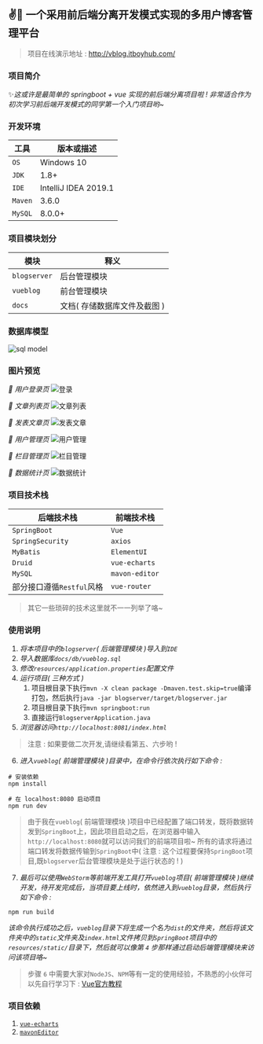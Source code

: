 ## ✌️📔 一个采用前后端分离开发模式实现的多用户博客管理平台
 
> 项目在线演示地址 : http://vblog.itboyhub.com/


### 项目简介
✨*这或许是最简单的 springboot + vue 实现的前后端分离项目啦 ! 非常适合作为初次学习前后端开发模式的同学第一个入门项目哟~*


### 开发环境

| 工具    | 版本或描述                     |    
| ------- | ----------------------------- |    
| `OS`    | Windows 10                    | 
| `JDK`   | 1.8+                          |    
| `IDE`   | IntelliJ IDEA 2019.1          |    
| `Maven` | 3.6.0                         |    
| `MySQL` | 8.0.0+                        |



### 项目模块划分

| 模块          | 释义                             |    
| ------------- | ------------------------------- |    
| `blogserver`  | 后台管理模块                     |    
| `vueblog`     | 前台管理模块                     |
| `docs`        | 文档( 存储数据库文件及截图 )      |



### 数据库模型
![sql model](https://raw.githubusercontent.com/YUbuntu0109/VBlog/newfun-restore-article-del-m/docs/vblog-database-er.png)



### 图片预览  
*:camera_flash: 用户登录页*
![登录](https://raw.githubusercontent.com/lenve/VBlog/master/doc/login.png)  

*:camera_flash: 文章列表页*
![文章列表](https://raw.githubusercontent.com/lenve/VBlog/master/doc/article.png)  

*:camera_flash: 发表文章页*
![发表文章](https://raw.githubusercontent.com/lenve/VBlog/master/doc/post.png)  

*:camera_flash: 用户管理页*
![用户管理](https://raw.githubusercontent.com/lenve/VBlog/master/doc/usermana.png)  

*:camera_flash: 栏目管理页*
![栏目管理](https://raw.githubusercontent.com/lenve/VBlog/master/doc/category.png)  

*:camera_flash: 数据统计页*
![数据统计](https://raw.githubusercontent.com/lenve/VBlog/master/doc/datastatistics.png)  



### 项目技术栈

| 后端技术栈                  | 前端技术栈              |    
| -------------------------  | ---------------------- |    
| `SpringBoot`               | `Vue`                  | 
| `SpringSecurity`           | `axios`                |    
| `MyBatis`                  | `ElementUI`            |    
| `Druid`                    | `vue-echarts`          |    
| `MySQL`                    | `mavon-editor`         |
| 部分接口遵循`Restful`风格   | `vue-router`           |
 
> 其它一些琐碎的技术这里就不一一列举了咯~



### 使用说明  
1. *将本项目中的`blogserver`( 后端管理模块 )导入到`IDE`*
2. *导入数据库`docs/db/vueblog.sql`*
3. *修改`resources/application.properties`配置文件* 
4. *运行项目( 三种方式 )*
   1. 项目根目录下执行`mvn -X clean package -Dmaven.test.skip=true`编译打包，然后执行`java -jar blogserver/target/blogserver.jar`
   2. 项目根目录下执行`mvn springboot:run`
   3. 直接运行`BlogserverApplication.java`
5. *浏览器访问`http://localhost:8081/index.html`*

> 注意 : 如果要做二次开发,请继续看第五、六步哟 !

6. *进入`vueblog`( 前端管理模块 )目录中，在命令行依次执行如下命令 :*  
```
# 安装依赖
npm install

# 在 localhost:8080 启动项目
npm run dev
```  

> 由于我在`vueblog`( 前端管理模块 )项目中已经配置了端口转发，既将数据转发到`SpringBoot`上，因此项目启动之后，在浏览器中输入`http://localhost:8080`就可以访问我们的前端项目啦~ 所有的请求将通过端口转发将数据传输到`SpringBoot`中( 注意 : 这个过程要保持`SpringBoot`项目,既`blogserver`后台管理模块是处于运行状态的 ! )

7. *最后可以使用`WebStorm`等前端开发工具打开`vueblog`项目( 前端管理模块 )继续开发，待开发完成后，当项目要上线时，依然进入到`vueblog`目录，然后执行如下命令 :* 
```
npm run build
```

*该命令执行成功之后，`vueblog`目录下将生成一个名为`dist`的文件夹，然后将该文件夹中的`static`文件夹及`index.html`文件拷贝到`SpringBoot`项目中的`resources/static/`目录下，然后就可以像第 `4` 步那样通过启动后端管理模块来访问该项目咯~*

> 步骤 `6` 中需要大家对`NodeJS`、`NPM`等有一定的使用经验，不熟悉的小伙伴可以先自行学习下 : [Vue官方教程](https://cn.vuejs.org/v2/guide/)  



### 项目依赖
1. [`vue-echarts`](https://github.com/Justineo/vue-echarts)
2. [`mavonEditor`](https://github.com/hinesboy/mavonEditor)

